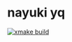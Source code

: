 
# nayuki yq

[![xmake build](https://github.com/qiboda/nayuki_yq/actions/workflows/main.yml/badge.svg?branch=master)](https://github.com/qiboda/nayuki_yq/actions/workflows/main.yml)
